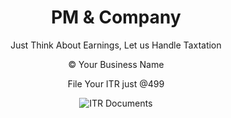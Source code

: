 <!DOCTYPE html>
<html lang="en">
<head>
  <meta charset="UTF-8">
  <meta="viewport" content="width=device-width, initial-scale=1.0">
  <link rel="stylesheet" href="css/style.css">
</head>
<body>
  <header>
    <h1>PM & Company</h1>
Just Think About Earnings, Let us Handle Taxtation
  <main>
    <!-- Add your website content here -->
  </main>
    <p>&copy; Your Business Name</p>
  File Your ITR just @499
    
![ITR Documents](https://github.com/PMandcompany/PMandcompany.github.in/assets/135839565/e8369fb4-da21-459f-a324-271217a397b1)
